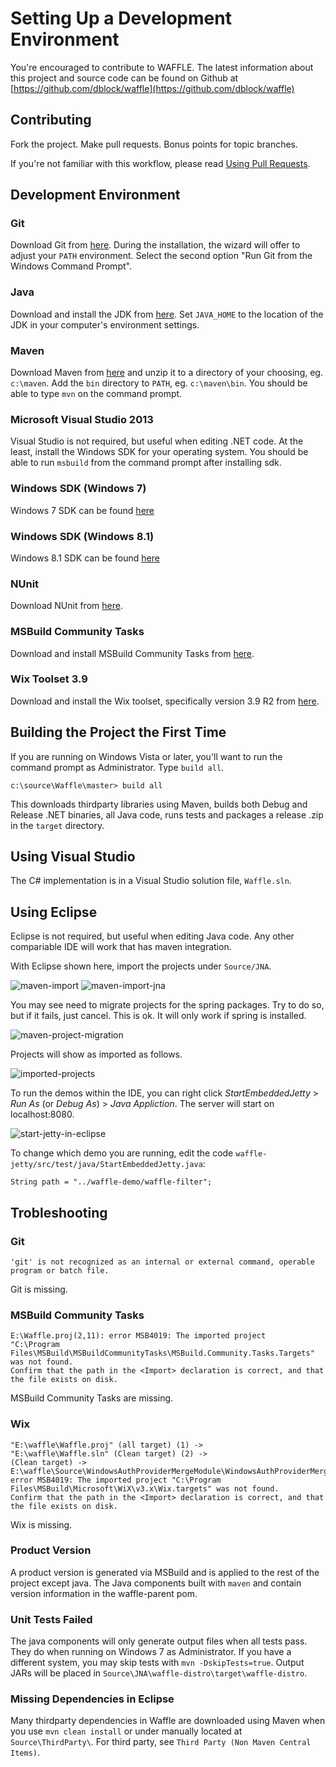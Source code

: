 Setting Up a Development Environment
====================================

You're encouraged to contribute to WAFFLE. The latest information about this project and source code can be found on Github at [https://github.com/dblock/waffle](https://github.com/dblock/waffle)

Contributing
------------

Fork the project. Make pull requests. Bonus points for topic branches.

If you're not familiar with this workflow, please read [Using Pull Requests](https://help.github.com/articles/using-pull-requests). 

Development Environment
-----------------------

### Git

Download Git from [here](http://git-scm.com/downloads). During the installation, the wizard will offer to adjust your `PATH` environment. Select the second option "Run Git from the Windows Command Prompt".

### Java

Download and install the JDK from [here](http://www.oracle.com/technetwork/java/javase/downloads/index.html). Set `JAVA_HOME` to the location of the JDK in your computer's environment settings.

### Maven

Download Maven from [here](http://maven.apache.org/download.cgi) and unzip it to a directory of your choosing, eg. `c:\maven`. Add the `bin` directory to `PATH`, eg. `c:\maven\bin`. You should be able to type `mvn` on the command prompt.

### Microsoft Visual Studio 2013

Visual Studio is not required, but useful when editing .NET code. At the least, install the Windows SDK for your operating system. You should be able to run `msbuild` from the command prompt after installing sdk.

### Windows SDK (Windows 7)

Windows 7 SDK can be found [here](http://www.microsoft.com/en-us/download/details.aspx?id=8279)

### Windows SDK (Windows 8.1)

Windows 8.1 SDK can be found [here](http://msdn.microsoft.com/en-us/windows/desktop/bg162891.aspx)

### NUnit

Download NUnit from [here](http://nunit.org).

### MSBuild Community Tasks

Download and install MSBuild Community Tasks from [here](https://github.com/loresoft/msbuildtasks/releases).

### Wix Toolset 3.9

Download and install the Wix toolset, specifically version 3.9 R2 from [here](https://wix.codeplex.com/releases/view/610859).

Building the Project the First Time
-----------------------------------

If you are running on Windows Vista or later, you'll want to run the command prompt as Administrator. Type `build all`.

```
c:\source\Waffle\master> build all
```

This downloads thirdparty libraries using Maven, builds both Debug and Release .NET binaries, all Java code, runs tests and packages a release .zip in the `target` directory.

Using Visual Studio
-------------------

The C# implementation is in a Visual Studio solution file, `Waffle.sln`. 

Using Eclipse
-------------

Eclipse is not required, but useful when editing Java code.  Any other compariable IDE will work that has maven integration.

With Eclipse shown here, import the projects under `Source/JNA`. 

![maven-import](imgs/maven-import.png)
![maven-import-jna](imgs/maven-import-jna.png)

You may see need to migrate projects for the spring packages.  Try to do so, but if it fails, just cancel.  This is ok.  It will only work if spring is installed.

![maven-project-migration](imgs/maven-project-migration.png)

Projects will show as imported as follows.

![imported-projects](imgs/imported-projects.png)

To run the demos within the IDE, you can right click *StartEmbeddedJetty* > *Run As* (or *Debug As*) > *Java Appliction*. The server will start on localhost:8080.

![start-jetty-in-eclipse](imgs/eclipse-start-jetty.png)

To change which demo you are running, edit the code `waffle-jetty/src/test/java/StartEmbeddedJetty.java`:

```
String path = "../waffle-demo/waffle-filter";
```

Trobleshooting
--------------

### Git

```
'git' is not recognized as an internal or external command, operable program or batch file.
```

Git is missing.

### MSBuild Community Tasks

```
E:\Waffle.proj(2,11): error MSB4019: The imported project
"C:\Program Files\MSBuild\MSBuildCommunityTasks\MSBuild.Community.Tasks.Targets" was not found.
Confirm that the path in the <Import> declaration is correct, and that the file exists on disk.
```

MSBuild Community Tasks are missing.

### Wix

```
"E:\waffle\Waffle.proj" (all target) (1) ->
"E:\waffle\Waffle.sln" (Clean target) (2) ->
(Clean target) ->  E:\waffle\Source\WindowsAuthProviderMergeModule\WindowsAuthProviderMergeModule.wixproj(107,11):
error MSB4019: The imported project "C:\Program Files\MSBuild\Microsoft\WiX\v3.x\Wix.targets" was not found.
Confirm that the path in the <Import> declaration is correct, and that the file exists on disk.
```

Wix is missing.

### Product Version

A product version is generated via MSBuild and is applied to the rest of the project except java. The Java components built with `maven` and contain version information in the waffle-parent pom.

### Unit Tests Failed

The java components will only generate output files when all tests pass. They do when running on Windows 7 as Administrator. If you have a different system, you may skip tests with `mvn -DskipTests=true`. Output JARs will be placed in `Source\JNA\waffle-distro\target\waffle-distro`.

### Missing Dependencies in Eclipse 

Many thirdparty dependencies in Waffle are downloaded using Maven when you use `mvn clean install` or under manually located at `Source\ThirdParty\`.  For third party, see `Third Party (Non Maven Central Items)`.